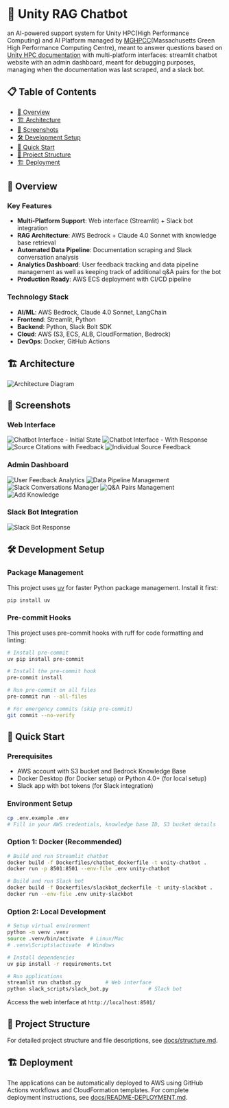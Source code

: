 # 🧠 Unity RAG Chatbot

an AI-powered support system for Unity HPC(High Performance Computing) and AI Platform managed by [MGHPCC](https://www.mghpcc.org/)(Massachusetts Green High Performance Computing Centre), meant to answer questions based on [Unity HPC documentation](https://docs.unity.rc.umass.edu/) with multi-platform interfaces: streamlit chatbot website with an admin dashboard, meant for debugging purposes, managing when the documentation was last scraped, and a slack bot.

## 📋 Table of Contents

- [🎯 Overview](#-overview)
- [🏗️ Architecture](#️-architecture)
- [📸 Screenshots](#-screenshots)
- [🛠️ Development Setup](#️-development-setup)
- [🚀 Quick Start](#-quick-start)
- [📂 Project Structure](#-project-structure)
- [🏗️ Deployment](#️-deployment)

## 🎯 Overview

### Key Features
- **Multi-Platform Support**: Web interface (Streamlit) + Slack bot integration
- **RAG Architecture**: AWS Bedrock + Claude 4.0 Sonnet with knowledge base retrieval
- **Automated Data Pipeline**: Documentation scraping and Slack conversation analysis
- **Analytics Dashboard**: User feedback tracking and data pipeline management as well as keeping track of additional q&A pairs for the bot
- **Production Ready**: AWS ECS deployment with CI/CD pipeline

### Technology Stack
- **AI/ML**: AWS Bedrock, Claude 4.0 Sonnet, LangChain
- **Frontend**: Streamlit, Python
- **Backend**: Python, Slack Bolt SDK
- **Cloud**: AWS (S3, ECS, ALB, CloudFormation, Bedrock)
- **DevOps**: Docker, GitHub Actions

## 🏗️ Architecture

![Architecture Diagram](images/architectural_diagram.jpg)

## 📸 Screenshots

### Web Interface
![Chatbot Interface - Initial State](images/chatbot_interface_no_response.png "Clean chatbot interface ready for user questions")
![Chatbot Interface - With Response](images/chatbot_interface_with_response.png "Chatbot providing detailed response with source citations")
![Source Citations with Feedback](images/chatbot_sources_with_overall_feedback.png "Source documents displayed with user feedback options")
![Individual Source Feedback](images/chatbot_sources_feedback.png "Detailed feedback collection for individual sources")

### Admin Dashboard
![User Feedback Analytics](images/dashboard_user_feedback_management.png "Dashboard showing user feedback analytics and ratings")
![Data Pipeline Management](images/dashboard_data_pipeline_management.png "Management interface for documentation scraping pipeline")
![Slack Conversations Manager](images/dashboard_slack_conversations_management.png "Interface for viewing and editing Slack conversation data")
![Q&A Pairs Management](images/dashboard_qa_pairs_management.png "Management system for question-answer pairs generation")
![Add Knowledge](images/dashboard_add_knowledge.png "Management tab for adding specific information or Q&A pair to the knowledge base manually")

### Slack Bot Integration
![Slack Bot Response](images/slack_bot_response.png "Slack bot providing helpful responses in team channels")



## 🛠️ Development Setup

### Package Management
This project uses [uv](https://github.com/astral-sh/uv) for faster Python package management. Install it first:
```bash
pip install uv
```

### Pre-commit Hooks
This project uses pre-commit hooks with ruff for code formatting and linting:

```bash
# Install pre-commit
uv pip install pre-commit

# Install the pre-commit hook
pre-commit install

# Run pre-commit on all files
pre-commit run --all-files

# For emergency commits (skip pre-commit)
git commit --no-verify
```

## 🚀 Quick Start

### Prerequisites
- AWS account with S3 bucket and Bedrock Knowledge Base
- Docker Desktop (for Docker setup) or Python 4.0+ (for local setup)
- Slack app with bot tokens (for Slack integration)

### Environment Setup
```bash
cp .env.example .env
# Fill in your AWS credentials, knowledge base ID, S3 bucket details
```

### Option 1: Docker (Recommended)
```bash
# Build and run Streamlit chatbot
docker build -f Dockerfiles/chatbot_dockerfile -t unity-chatbot .
docker run -p 8501:8501 --env-file .env unity-chatbot

# Build and run Slack bot
docker build -f Dockerfiles/slackbot_dockerfile -t unity-slackbot .
docker run --env-file .env unity-slackbot
```

### Option 2: Local Development
```bash
# Setup virtual environment
python -m venv .venv
source .venv/bin/activate  # Linux/Mac
# .venv\Scripts\activate  # Windows

# Install dependencies
uv pip install -r requirements.txt

# Run applications
streamlit run chatbot.py        # Web interface
python slack_scripts/slack_bot.py             # Slack bot
```

Access the web interface at `http://localhost:8501/`

## 📂 Project Structure

For detailed project structure and file descriptions, see [docs/structure.md](docs/structure.md).

## 🏗️ Deployment

The applications can be automatically deployed to AWS using GitHub Actions workflows and CloudFormation templates. For complete deployment instructions, see [docs/README-DEPLOYMENT.md](docs/README-DEPLOYMENT.md).
